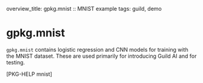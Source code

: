 overview_title: gpkg.mnist :: MNIST example
tags: guild, demo

# gpkg.mnist

`gpkg.mnist` contains logistic regression and CNN models for training
with the MNIST dataset. These are used primarily for introducing Guild
AI and for testing.

[PKG-HELP mnist]
